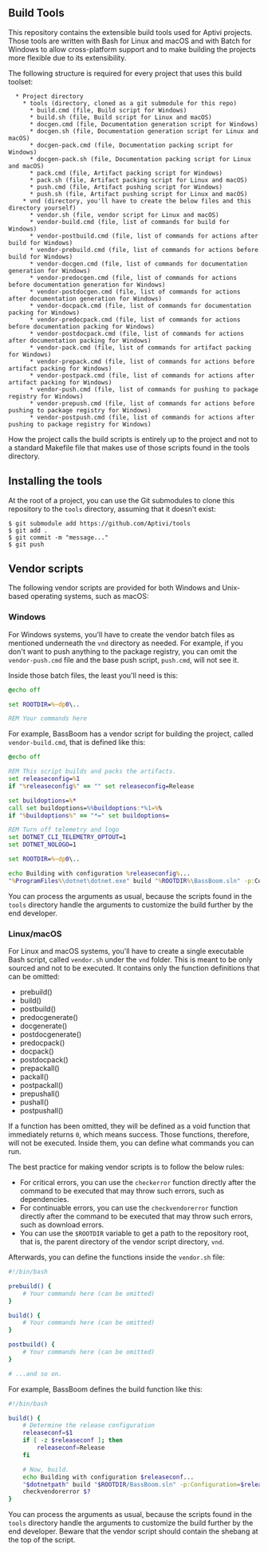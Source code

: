 ## Build Tools

This repository contains the extensible build tools used for Aptivi projects.
Those tools are written with Bash for Linux and macOS and with Batch for
Windows to allow cross-platform support and to make building the projects
more flexible due to its extensibility.

The following structure is required for every project that uses this build
toolset:

```
  * Project directory
    * tools (directory, cloned as a git submodule for this repo)
      * build.cmd (file, Build script for Windows)
      * build.sh (file, Build script for Linux and macOS)
      * docgen.cmd (file, Documentation generation script for Windows)
      * docgen.sh (file, Documentation generation script for Linux and macOS)
      * docgen-pack.cmd (file, Documentation packing script for Windows)
      * docgen-pack.sh (file, Documentation packing script for Linux and macOS)
      * pack.cmd (file, Artifact packing script for Windows)
      * pack.sh (file, Artifact packing script for Linux and macOS)
      * push.cmd (file, Artifact pushing script for Windows)
      * push.sh (file, Artifact pushing script for Linux and macOS)
    * vnd (directory, you'll have to create the below files and this directory yourself)
      * vendor.sh (file, vendor script for Linux and macOS)
      * vendor-build.cmd (file, list of commands for build for Windows)
      * vendor-postbuild.cmd (file, list of commands for actions after build for Windows)
      * vendor-prebuild.cmd (file, list of commands for actions before build for Windows)
      * vendor-docgen.cmd (file, list of commands for documentation generation for Windows)
      * vendor-predocgen.cmd (file, list of commands for actions before documentation generation for Windows)
      * vendor-postdocgen.cmd (file, list of commands for actions after documentation generation for Windows)
      * vendor-docpack.cmd (file, list of commands for documentation packing for Windows)
      * vendor-predocpack.cmd (file, list of commands for actions before documentation packing for Windows)
      * vendor-postdocpack.cmd (file, list of commands for actions after documentation packing for Windows)
      * vendor-pack.cmd (file, list of commands for artifact packing for Windows)
      * vendor-prepack.cmd (file, list of commands for actions before artifact packing for Windows)
      * vendor-postpack.cmd (file, list of commands for actions after artifact packing for Windows)
      * vendor-push.cmd (file, list of commands for pushing to package registry for Windows)
      * vendor-prepush.cmd (file, list of commands for actions before pushing to package registry for Windows)
      * vendor-postpush.cmd (file, list of commands for actions after pushing to package registry for Windows)
```

How the project calls the build scripts is entirely up to the project and not
to a standard Makefile file that makes use of those scripts found in the tools
directory.

## Installing the tools

At the root of a project, you can use the Git submodules to clone this
repository to the `tools` directory, assuming that it doesn't exist:

```shell
$ git submodule add https://github.com/Aptivi/tools
$ git add .
$ git commit -m "message..."
$ git push
```

## Vendor scripts

The following vendor scripts are provided for both Windows and Unix-based
operating systems, such as macOS:

### Windows

For Windows systems, you'll have to create the vendor batch files as mentioned
underneath the `vnd` directory as needed. For example, if you don't want to
push anything to the package registry, you can omit the `vendor-push.cmd` file
and the base push script, `push.cmd`, will not see it.

Inside those batch files, the least you'll need is this:

```bat
@echo off

set ROOTDIR=%~dp0\..

REM Your commands here
```

For example, BassBoom has a vendor script for building the project, called
`vendor-build.cmd`, that is defined like this:

```bat
@echo off

REM This script builds and packs the artifacts.
set releaseconfig=%1
if "%releaseconfig%" == "" set releaseconfig=Release

set buildoptions=%*
call set buildoptions=%%buildoptions:*%1=%%
if "%buildoptions%" == "*=" set buildoptions=

REM Turn off telemetry and logo
set DOTNET_CLI_TELEMETRY_OPTOUT=1
set DOTNET_NOLOGO=1

set ROOTDIR=%~dp0\..

echo Building with configuration %releaseconfig%...
"%ProgramFiles%\dotnet\dotnet.exe" build "%ROOTDIR%\BassBoom.sln" -p:Configuration=%releaseconfig% %buildoptions%
```

You can process the arguments as usual, because the scripts found in the
`tools` directory handle the arguments to customize the build further by the
end developer.

### Linux/macOS

For Linux and macOS systems, you'll have to create a single executable Bash
script, called `vendor.sh` under the `vnd` folder. This is meant to be only
sourced and not to be executed. It contains only the function definitions that
can be omitted:

  - prebuild()
  - build()
  - postbuild()
  - predocgenerate()
  - docgenerate()
  - postdocgenerate()
  - predocpack()
  - docpack()
  - postdocpack()
  - prepackall()
  - packall()
  - postpackall()
  - prepushall()
  - pushall()
  - postpushall()

If a function has been omitted, they will be defined as a void function that
immediately returns `0`, which means success. Those functions, therefore, will
not be executed. Inside them, you can define what commands you can run.

The best practice for making vendor scripts is to follow the below rules:

  - For critical errors, you can use the `checkerror` function directly after
    the command to be executed that may throw such errors, such as
    dependencies.
  - For continuable errors, you can use the `checkvendorerror` function
    directly after the command to be executed that may throw such errors, such
    as download errors.
  - You can use the `$ROOTDIR` variable to get a path to the repository root,
    that is, the parent directory of the vendor script directory, `vnd`.

Afterwards, you can define the functions inside the `vendor.sh` file:

```bash
#!/bin/bash

prebuild() {
    # Your commands here (can be omitted)
}

build() {
    # Your commands here (can be omitted)
}

postbuild() {
    # Your commands here (can be omitted)
}

# ...and so on.
```

For example, BassBoom defines the build function like this:

```bash
#!/bin/bash

build() {
    # Determine the release configuration
    releaseconf=$1
    if [ -z $releaseconf ]; then
	    releaseconf=Release
    fi

    # Now, build.
    echo Building with configuration $releaseconf...
    "$dotnetpath" build "$ROOTDIR/BassBoom.sln" -p:Configuration=$releaseconf ${@:2}
    checkvendorerror $?
}
```

You can process the arguments as usual, because the scripts found in the
`tools` directory handle the arguments to customize the build further by the
end developer. Beware that the vendor script should contain the shebang at the
top of the script.
